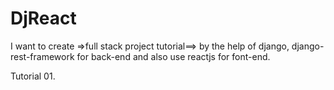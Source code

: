 # DjReact
I want to create =>full stack project tutorial==> by the help of django, django-rest-framework for back-end and also use reactjs for font-end. 


Tutorial 01.

